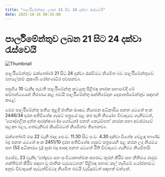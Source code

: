 ```yaml
---
title: "පාර්ලිමේන්තුව ලබන 21 සිට 24 දක්වා රැස්වෙයි"
date: 2025-10-16 08:35:00
---
```


# පාර්ලිමේන්තුව ලබන 21 සිට 24 දක්වා රැස්වෙයි

![Thumbnail](https://helakuru.sgp1.cdn.digitaloceanspaces.com/esana/images/lib/parliment-new-01[1].jpg)

පාර්ලිමේන්තුව ඔක්තෝබර් 21 සිට 24 දක්වා රැස්වීමට නියමිත බව පාර්ලිමේන්තුවේ මහලේකම් කුෂාණි රෝහණධීර පවසනවා.

පසුගිය 10 වැනිදා පැවති පාර්ලිමේන්තු කටයුතු පිළිබඳ කාරක සභාවේදී මේ සම්බන්ධයෙන් තීරණය කළ බවයි පාර්ලිමේන්තු සන්නිවේදන දෙපාර්තමේන්තුව සඳහන් කළේ.

මෙම පාර්ලිමේන්තු සතිය තුළදී ජාතික ඖෂධ නියාමන අධිකාරිය පනත යටතේ අංක 2446/34 දරන අතිවිශේෂ ගැසට් පත්‍රයේ පළ කර ඇති නියෝග විවාදයට ගැනීමටත්, ‘පෞද්ගලික දත්ත ආරක්ෂණ (සංශෝධන) පනත් කෙටුම්පත’ කාරක සභා අවස්ථාවේ සලකා බලා, තෙවැනිවර කියවීමටත් නියමිතව තිබෙනවා.

ඔක්තෝබර් මස 22 වැනි බදාදා පෙ.ව. 11.30 සිට ප.ව. 4.30 දක්වා විශේෂ වෙළඳ භාණ්ඩ බදු පනත යටතේ අංක 2451/10 දරන අතිවිශේෂ ගැසට් පත්‍රයෙහි පළ කරන ලද නියමය සහ (52 අධිකාරය වූ) සුරා බදු ආඥා පනත යටතේ රීති විවාදයට ගැනීමට නියමිතයි.

එසේම, 23 වැනිදා ‘මත්ද්‍රව්‍ය සහ සංවිධානාත්මක අපරාධ තුරන් කිරීම සහ නීතිමය රාමුව ශක්තිමත් කිරීම සඳහා වූ ජාතික වැඩසටහන’ පිළිබඳ සභාව කල් තැබීමේ යෝජනාවට අනුව විවාදයක් පැවැත්වීමටද නියමිත බවයි වැඩිදුරටත් සඳහන් වන්නේ.

